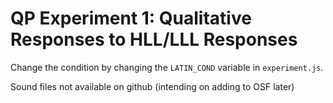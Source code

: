 # QP Experiment 1: Qualitative Responses to HLL/LLL Responses

Change the condition by changing the `LATIN_COND` variable in `experiment.js`.

Sound files not available on github (intending on adding to OSF later)

